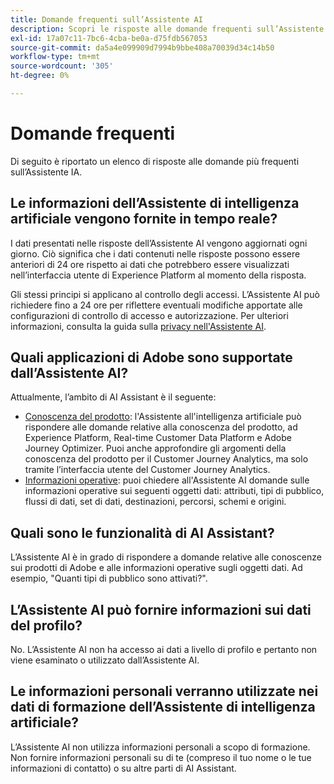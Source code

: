 ```yaml
---
title: Domande frequenti sull’Assistente AI
description: Scopri le risposte alle domande frequenti sull’Assistente di intelligenza artificiale
exl-id: 17a07c11-7bc6-4cba-be0a-d75fdb567053
source-git-commit: da5a4e099909d7994b9bbe408a70039d34c14b50
workflow-type: tm+mt
source-wordcount: '305'
ht-degree: 0%

---
```


# Domande frequenti

Di seguito è riportato un elenco di risposte alle domande più frequenti sull’Assistente IA.

## Le informazioni dell’Assistente di intelligenza artificiale vengono fornite in tempo reale?

I dati presentati nelle risposte dell’Assistente AI vengono aggiornati ogni giorno. Ciò significa che i dati contenuti nelle risposte possono essere anteriori di 24 ore rispetto ai dati che potrebbero essere visualizzati nell’interfaccia utente di Experience Platform al momento della risposta.

Gli stessi principi si applicano al controllo degli accessi. L’Assistente AI può richiedere fino a 24 ore per riflettere eventuali modifiche apportate alle configurazioni di controllo di accesso e autorizzazione. Per ulteriori informazioni, consulta la guida sulla [privacy nell&#39;Assistente AI](./privacy.md).

## Quali applicazioni di Adobe sono supportate dall’Assistente AI?

Attualmente, l’ambito di AI Assistant è il seguente:

* [Conoscenza del prodotto](./home.md#product-knowledge): l&#39;Assistente all&#39;intelligenza artificiale può rispondere alle domande relative alla conoscenza del prodotto, ad Experience Platform, Real-time Customer Data Platform e Adobe Journey Optimizer. Puoi anche approfondire gli argomenti della conoscenza del prodotto per il Customer Journey Analytics, ma solo tramite l’interfaccia utente del Customer Journey Analytics.
* [Informazioni operative](./home.md#operational-insights): puoi chiedere all&#39;Assistente AI domande sulle informazioni operative sui seguenti oggetti dati: attributi, tipi di pubblico, flussi di dati, set di dati, destinazioni, percorsi, schemi e origini.

## Quali sono le funzionalità di AI Assistant?

L’Assistente AI è in grado di rispondere a domande relative alle conoscenze sui prodotti di Adobe e alle informazioni operative sugli oggetti dati. Ad esempio, &quot;Quanti tipi di pubblico sono attivati?&quot;.

## L’Assistente AI può fornire informazioni sui dati del profilo?

No. L’Assistente AI non ha accesso ai dati a livello di profilo e pertanto non viene esaminato o utilizzato dall’Assistente AI.

## Le informazioni personali verranno utilizzate nei dati di formazione dell’Assistente di intelligenza artificiale?

L’Assistente AI non utilizza informazioni personali a scopo di formazione. Non fornire informazioni personali su di te (compreso il tuo nome o le tue informazioni di contatto) o su altre parti di AI Assistant.
